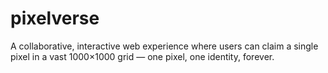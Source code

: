 # pixelverse
A collaborative, interactive web experience where users can claim a single pixel in a vast 1000×1000 grid — one pixel, one identity, forever.
